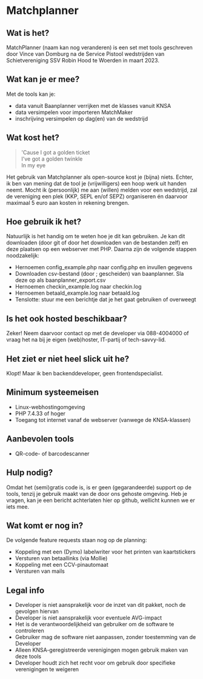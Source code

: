 # Matchplanner

## Wat is het?

MatchPlanner (naam kan nog veranderen) is een set met tools geschreven door Vince van Domburg na de Service Pistool wedstrijden van Schietvereniging SSV Robin Hood te Woerden in maart 2023.

## Wat kan je er mee?

Met de tools kan je:
- data vanuit Baanplanner verrijken met de klasses vanuit KNSA
- data versimpelen voor importeren MatchMaker
- inschrijving versimpelen op dag(en) van de wedstrijd

## Wat kost het?

> 'Cause I got a golden ticket  
> I've got a golden twinkle  
> In my eye

Het gebruik van Matchplanner als open-source kost je (bijna) niets. Echter, ik ben van mening dat de tool je (vrijwilligers) een hoop werk uit handen neemt. Mocht ik (persoonlijk) me aan (willen) melden voor een wedstrijd, zal de vereniging een plek (KKP, SEPL en/of SEPZ) organiseren én daarvoor maximaal 5 euro aan kosten in rekening brengen.

## Hoe gebruik ik het?

Natuurlijk is het handig om te weten hoe je dit kan gebruiken. Je kan dit downloaden (door git of door het downloaden van de bestanden zelf) en deze plaatsen op een webserver met PHP. Daarna zijn de volgende stappen noodzakelijk:
- Hernoemen config_example.php naar config.php en invullen gegevens
- Downloaden csv-bestand (door ; gescheiden) van baanplanner. Sla deze op als baanplanner_export.csv
- Hernoemen checkin_example.log naar checkin.log
- Hernoemen betaald_example.log naar betaald.log
- Tenslotte: stuur me een berichtje dat je het gaat gebruiken of overweegt

## Is het ook hosted beschikbaar?

Zeker! Neem daarvoor contact op met de developer via 088-4004000 of vraag het na bij je eigen (web)hoster, IT-partij of tech-savvy-lid.

## Het ziet er niet heel slick uit he?

Klopt! Maar ik ben backenddeveloper, geen frontendspecialist.

## Minimum systeemeisen

- Linux-webhostingomgeving
- PHP 7.4.33 of hoger
- Toegang tot internet vanaf de webserver (vanwege de KNSA-klassen)

## Aanbevolen tools

- QR-code- of barcodescanner

## Hulp nodig?

Omdat het (semi)gratis code is, is er geen (gegarandeerde) support op de tools, tenzij je gebruik maakt van de door ons gehoste omgeving. Heb je vragen, kan je een bericht achterlaten hier op github, wellicht kunnen we er iets mee.

## Wat komt er nog in?

De volgende feature requests staan nog op de planning:
- Koppeling met een (Dymo) labelwriter voor het printen van kaartstickers
- Versturen van betaallinks (via Mollie)
- Koppeling met een CCV-pinautomaat
- Versturen van mails

## Legal info

- Developer is niet aansprakelijk voor de inzet van dit pakket, noch de gevolgen hiervan
- Developer is niet aansprakelijk voor eventuele AVG-impact
- Het is de verantwoordelijkheid van gebruiker om de software te controleren
- Gebruiker mag de software niet aanpassen, zonder toestemming van de Developer
- Alleen KNSA-geregistreerde verenigingen mogen gebruik maken van deze tools
- Developer houdt zich het recht voor om gebruik door specifieke verenigingen te weigeren
